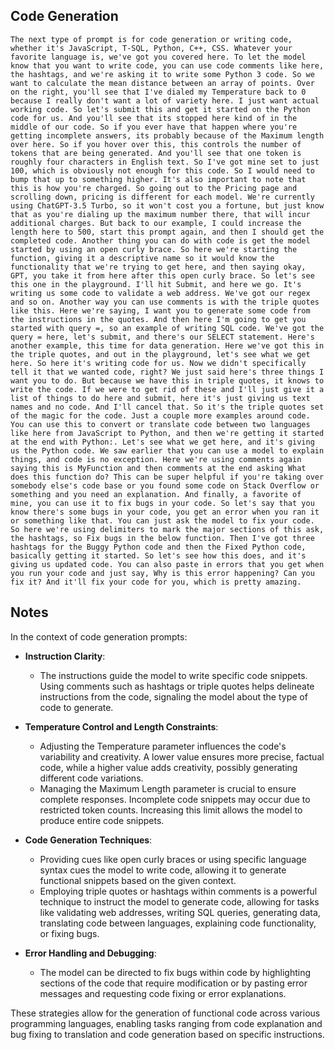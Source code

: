 ## Code Generation
```
The next type of prompt is for code generation or writing code, whether it's JavaScript, T‑SQL, Python, C++, CSS. Whatever your favorite language is, we've got you covered here. To let the model know that you want to write code, you can use code comments like here, the hashtags, and we're asking it to write some Python 3 code. So we want to calculate the mean distance between an array of points. Over on the right, you'll see that I've dialed my Temperature back to 0 because I really don't want a lot of variety here. I just want actual working code. So let's submit this and get it started on the Python code for us. And you'll see that its stopped here kind of in the middle of our code. So if you ever have that happen where you're getting incomplete answers, its probably because of the Maximum length over here. So if you hover over this, this controls the number of tokens that are being generated. And you'll see that one token is roughly four characters in English text. So I've got mine set to just 100, which is obviously not enough for this code. So I would need to bump that up to something higher. It's also important to note that this is how you're charged. So going out to the Pricing page and scrolling down, pricing is different for each model. We're currently using ChatGPT‑3.5 Turbo, so it won't cost you a fortune, but just know that as you're dialing up the maximum number there, that will incur additional charges. But back to our example, I could increase the length here to 500, start this prompt again, and then I should get the completed code. Another thing you can do with code is get the model started by using an open curly brace. So here we're starting the function, giving it a descriptive name so it would know the functionality that we're trying to get here, and then saying okay, GPT, you take it from here after this open curly brace. So let's see this one in the playground. I'll hit Submit, and here we go. It's writing us some code to validate a web address. We've got our regex and so on. Another way you can use comments is with the triple quotes like this. Here we're saying, I want you to generate some code from the instructions in the quotes. And then here I'm going to get you started with query =, so an example of writing SQL code. We've got the query = here, let's submit, and there's our SELECT statement. Here's another example, this time for data generation. Here we've got this in the triple quotes, and out in the playground, let's see what we get here. So here it's writing code for us. Now we didn't specifically tell it that we wanted code, right? We just said here's three things I want you to do. But because we have this in triple quotes, it knows to write the code. If we were to get rid of these and I'll just give it a list of things to do here and submit, here it's just giving us text names and no code. And I'll cancel that. So it's the triple quotes set of the magic for the code. Just a couple more examples around code. You can use this to convert or translate code between two languages like here from JavaScript to Python, and then we're getting it started at the end with Python:. Let's see what we get here, and it's giving us the Python code. We saw earlier that you can use a model to explain things, and code is no exception. Here we're using comments again saying this is MyFunction and then comments at the end asking What does this function do? This can be super helpful if you're taking over somebody else's code base or you found some code on Stack Overflow or something and you need an explanation. And finally, a favorite of mine, you can use it to fix bugs in your code. So let's say that you know there's some bugs in your code, you get an error when you ran it or something like that. You can just ask the model to fix your code. So here we're using delimiters to mark the major sections of this ask, the hashtags, so Fix bugs in the below function. Then I've got three hashtags for the Buggy Python code and then the Fixed Python code, basically getting it started. So let's see how this does, and it's giving us updated code. You can also paste in errors that you get when you run your code and just say, Why is this error happening? Can you fix it? And it'll fix your code for you, which is pretty amazing.
```

## Notes
In the context of code generation prompts:

- **Instruction Clarity**:
  - The instructions guide the model to write specific code snippets. Using comments such as hashtags or triple quotes helps delineate instructions from the code, signaling the model about the type of code to generate.

- **Temperature Control and Length Constraints**:
  - Adjusting the Temperature parameter influences the code's variability and creativity. A lower value ensures more precise, factual code, while a higher value adds creativity, possibly generating different code variations.
  - Managing the Maximum Length parameter is crucial to ensure complete responses. Incomplete code snippets may occur due to restricted token counts. Increasing this limit allows the model to produce entire code snippets.

- **Code Generation Techniques**:
  - Providing cues like open curly braces or using specific language syntax cues the model to write code, allowing it to generate functional snippets based on the given context.
  - Employing triple quotes or hashtags within comments is a powerful technique to instruct the model to generate code, allowing for tasks like validating web addresses, writing SQL queries, generating data, translating code between languages, explaining code functionality, or fixing bugs.

- **Error Handling and Debugging**:
  - The model can be directed to fix bugs within code by highlighting sections of the code that require modification or by pasting error messages and requesting code fixing or error explanations.
  
These strategies allow for the generation of functional code across various programming languages, enabling tasks ranging from code explanation and bug fixing to translation and code generation based on specific instructions.